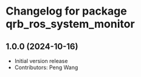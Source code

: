 # Changelog for package qrb_ros_system_monitor

## 1.0.0 (2024-10-16)

- Initial version release
- Contributors: Peng Wang
